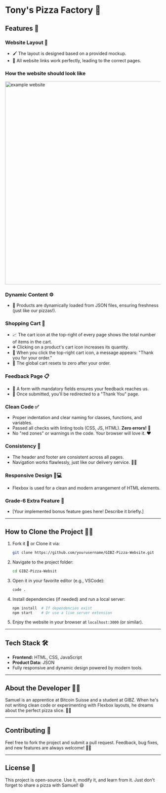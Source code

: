# Tony's Pizza Factory 🍕

## Features 🌟

### Website Layout 🎨
- 🖌️ The layout is designed based on a provided mockup.
- 🔗 All website links work perfectly, leading to the correct pages.

### How the website should look like
<img width="657" alt="example website" src="https://github.com/user-attachments/assets/c423e7d9-0a86-4531-b8bc-394f8655c650" />


### Dynamic Content ⚙️
- 🍕 Products are dynamically loaded from JSON files, ensuring freshness (just like our pizzas!).

### Shopping Cart 🛒
- 📈 The cart icon at the top-right of every page shows the total number of items in the cart.
- ➕ Clicking on a product's cart icon increases its quantity.
- 📝 When you click the top-right cart icon, a message appears: "Thank you for your order."
- 🧹 The global cart resets to zero after your order.

### Feedback Page 📋
- 🤔 A form with mandatory fields ensures your feedback reaches us.
- 🥳 Once submitted, you'll be redirected to a "Thank You" page.

### Clean Code ✅
- Proper indentation and clear naming for classes, functions, and variables.
- Passed all checks with linting tools (CSS, JS, HTML). **Zero errors!** 🎉
- No "red zones" or warnings in the code. Your browser will love it. ❤️

### Consistency 🔄
- The header and footer are consistent across all pages.
- Navigation works flawlessly, just like our delivery service. 🚗💨

### Responsive Design 📱💻
- Flexbox is used for a clean and modern arrangement of HTML elements.

### Grade-6 Extra Feature 🥇
- [Your implemented bonus feature goes here! Describe it briefly.]

---

## How to Clone the Project 🧑‍💻

1. Fork it 🍴 or Clone it via:
   ```bash
   git clone https://github.com/yourusername/GIBZ-Pizza-Website.git
   ```

2. Navigate to the project folder:
   ```bash
   cd GIBZ-Pizza-Websit
   ```

3. Open it in your favorite editor (e.g., VSCode):
   ```bash
   code .
   ```

4. Install dependencies (if needed) and run a local server:
   ```bash
   npm install  # If dependencies exist
   npm start    # Or use a live server extension
   ```

5. Enjoy the website in your browser at `localhost:3000` (or similar).

---

## Tech Stack 🛠️
- **Frontend:** HTML, CSS, JavaScript
- **Product Data:** JSON
- Fully responsive and dynamic design powered by modern tools.

---

## About the Developer 👨‍💻
Samuel is an apprentice at Bitcoin Suisse and a student at GIBZ. When he's not writing clean code or experimenting with Flexbox layouts, he dreams about the perfect pizza slice. 🍕😎

---

## Contributing 🤝
Feel free to fork the project and submit a pull request. Feedback, bug fixes, and new features are always welcome! 🧑‍🍳

---

## License 📜
This project is open-source. Use it, modify it, and learn from it. Just don't forget to share a pizza with Samuel! 😄
